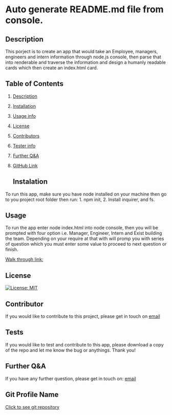   
  #    Auto generate README.md file from console.   <a name="title-0"></a>
  ##  Description <a name="description-1"></a>

     

This porject is to create an app that would take an Employee, managers, engineers and intern information through node.js console, then parse that into renderable and traverse the information and design a humanly readable cards which then create an index.html card.  
   

## Table of Contents

   
1. [Description](#description-1)
   
2. [Installation](#instalation-2)
   
3. [Usage info](#usage-3)
   
4. [License](#license-4)
   
5. [Contributors](#contributor-5)
   
6. [Tester info](#tests-6)
   
7. [Further Q&A](#FurtherQA)
   
8. [GitHub Link](#GitProfileName)
   
   ## Instalation <a name="instalation-2"></a>

      

To run this app, make sure you have node installed on your machine then go to you project root folder then run: 1. npm init, 2. Install inquirer, and fs. 

   ##  Usage<a name="usage-3"></a>

      

To run the app enter node index.html into node console, then you will be prompted with four option i.e. Manager, Engineer, Intern and Exist building the team. Depending on your require at that with will promp you with series of question which you must enter some value to proceed to next question or finish. 

      

[Walk through link:](https://youtu.be/-WqAWRtnMFY) 

   ##  License <a name="license-4"></a>

      

[![License: MIT](https://img.shields.io/badge/License-MIT-yellow.svg)](https://opensource.org/licenses/MIT)

   ##  Contributor <a name="contributor-5"></a>

      

If you would like to contribute to this project, please get in touch on [email](mailto:zakaria.khan@zaksweb.co.uk)

   ##  Tests <a name="tests-6"></a>

      

If you would like to test and contribute to this app, please download a copy of the repo and let me know the bug or anythings. Thank you!

   ##  Further Q&A <a name="FurtherQA"></a>

      

If you have any further question, please get in touch on: [email](zakaria.khan@zaksweb.co.uk)

   ##  Git Profile Name <a name="GitProfileName"></a>

      

[Click to see git repository](https://github.com/Zakaria1986)
   
